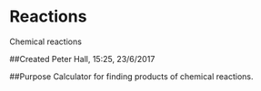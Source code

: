 # Reactions
Chemical reactions

##Created
Peter Hall, 15:25, 23/6/2017

##Purpose
Calculator for finding products of chemical reactions.
